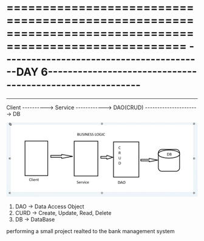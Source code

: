 =======================================================================================================
-----------------------------------------DAY 6---------------------------------------------------------
=======================================================================================================

------------------------------------------------------------------------------------------------------

Client ----------> Service ------------> DAO(CRUD) ----------------------> DB

![Business logic](image.png)

1. DAO -> Data Access Object
2. CURD -> Create, Update, Read, Delete
3. DB -> DataBase

performing a small project realted to the bank management system